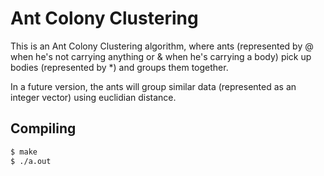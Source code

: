 # Ant Colony Clustering

This is an Ant Colony Clustering algorithm, where ants (represented by @ when he's not carrying anything or & when he's carrying a body) pick up bodies (represented by *) and groups them together.

In a future version, the ants will group similar data (represented as an integer vector) using euclidian distance.

## Compiling

```sh
$ make
$ ./a.out
```